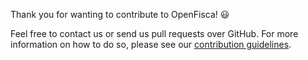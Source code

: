 Thank you for wanting to contribute to OpenFisca! :smiley:

Feel free to contact us or send us pull requests over GitHub.
For more information on how to do so, please see our [contribution guidelines](https://openfisca.org/doc/contribute/index.html).
